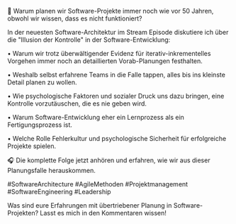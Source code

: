 🎯 Warum planen wir Software-Projekte immer noch wie vor 50 Jahren, obwohl wir wissen, dass es nicht funktioniert?

In der neuesten Software-Architektur im Stream Episode diskutiere ich über die "Illusion der Kontrolle" in der Software-Entwicklung:

• Warum wir trotz überwältigender Evidenz für iterativ-inkrementelles Vorgehen immer noch an detaillierten Vorab-Planungen festhalten.

• Weshalb selbst erfahrene Teams in die Falle tappen, alles bis ins kleinste Detail planen zu wollen.

• Wie psychologische Faktoren und sozialer Druck uns dazu bringen, eine Kontrolle vorzutäuschen, die es nie geben wird.

• Warum Software-Entwicklung eher ein Lernprozess als ein Fertigungsprozess ist.

• Welche Rolle Fehlerkultur und psychologische Sicherheit für erfolgreiche Projekte spielen.

🎧 Die komplette Folge jetzt anhören und erfahren, wie wir aus dieser Planungsfalle herauskommen.

#SoftwareArchitecture #AgileMethoden #Projektmanagement #SoftwareEngineering #Leadership

Was sind eure Erfahrungen mit übertriebener Planung in Software-Projekten? Lasst es mich in den Kommentaren wissen!
